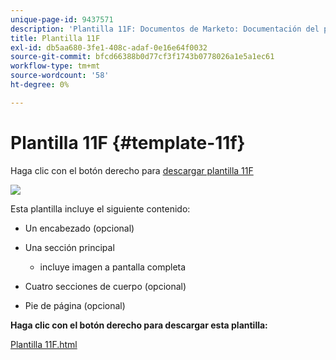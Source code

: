 ```yaml
---
unique-page-id: 9437571
description: 'Plantilla 11F: Documentos de Marketo: Documentación del producto'
title: Plantilla 11F
exl-id: db5aa680-3fe1-408c-adaf-0e16e64f0032
source-git-commit: bfcd66388b0d77cf3f1743b0778026a1e5a1ec61
workflow-type: tm+mt
source-wordcount: '58'
ht-degree: 0%

---
```


# Plantilla 11F {#template-11f}

Haga clic con el botón derecho para [descargar plantilla 11F](https://experienceleague.adobe.com/landing/marketo/lp-templates/template-11f.html)

![](assets/image2015-8-4-13-3a57-3a13.png)

Esta plantilla incluye el siguiente contenido:

* Un encabezado (opcional)
* Una sección principal

   * incluye imagen a pantalla completa

* Cuatro secciones de cuerpo (opcional)
* Pie de página (opcional)

**Haga clic con el botón derecho para descargar esta plantilla:**

[Plantilla 11F.html](https://experienceleague.adobe.com/landing/marketo/lp-templates/template-11f.html)
